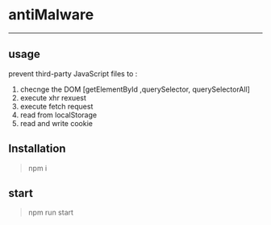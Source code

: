 # antiMalware

----
## usage
prevent third-party JavaScript files to :
1. checnge the DOM [getElementById ,querySelector, querySelectorAll]
2. execute xhr rexuest
3. execute fetch request
4. read from localStorage
5. read and write cookie


## Installation
>npm i 

## start
>npm run start 